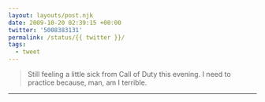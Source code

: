 ```yaml
---
layout: layouts/post.njk
date: 2009-10-20 02:39:15 +00:00
twitter: '5008383131'
permalink: /status/{{ twitter }}/
tags: 
  - tweet
---
```


> Still feeling a little sick from Call of Duty this evening. I need to practice because, man, am I terrible.

---
